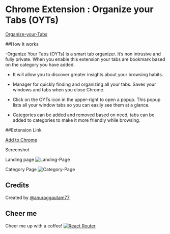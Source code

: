 # Chrome Extension : Organize your Tabs (OYTs)

[Organize-your-Tabs](https://chrome.google.com/webstore/search/OYTs)




##How It works

-Organize Your Tabs (OYTs) is a smart tab organizer. It’s non intrusive and fully private. When you enable this extension your tabs are bookmark based on the category you have added.
- It will allow you to discover greater insights about your browsing habits.
- Manager for quickly finding and organizing all your tabs. Saves your windows and tabs when you close Chrome.

- Click on the OYTs icon in the upper-right to open a popup. This popup lists all your window tabs so you can easily see them at a glance.
- Categories can be added and removed based on need, tabs can be added to categories to make it more friendly while browsing.
 
 
##Extension Link

 
[Add to Chrome](https://chrome.google.com/webstore/search/OYTs)


Screenshot

Landing page
![Landing-Page](https://user-images.githubusercontent.com/1465967/41863335-0bcb5f7a-78c4-11e8-93a6-cc9c20a12db8.jpg)

Category Page
![Category-Page](https://user-images.githubusercontent.com/1465967/41863350-176249c0-78c4-11e8-9d8b-a7c40399ae71.jpg)

 ## Credits

Created by [@anuraggautam77](https://www.linkedin.com/in/anuraggautam77/)

 ## Cheer me
Cheer me up with a coffee! [![React Router](https://www.buymeacoffee.com/assets/img/bmc-f-logo.svg)](https://www.buymeacoffee.com/fL0O9wW)

 

